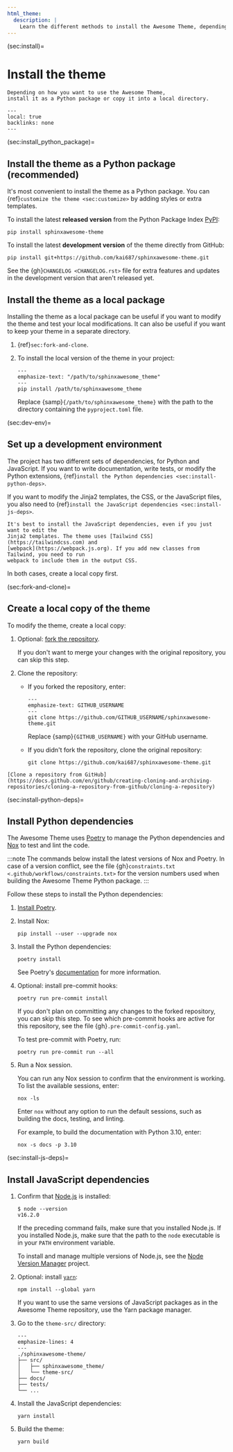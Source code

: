 ```yaml
---
html_theme:
  description: |
    Learn the different methods to install the Awesome Theme, depending on your use case.
---
```


(sec:install)=

# Install the theme

```{rst-class} lead
Depending on how you want to use the Awesome Theme,
install it as a Python package or copy it into a local directory.
```

```{contents} On this page
---
local: true
backlinks: none
---
```

(sec:install_python_package)=

## Install the theme as a Python package (recommended)

It's most convenient to install the theme as a Python package.
You can {ref}`customize the theme <sec:customize>` by adding styles or extra templates.

To install the latest **released version** from the Python Package Index
[PyPI](https://pypi.org/project/sphinxawesome-theme/):

```shell-session
pip install sphinxawesome-theme
```

To install the latest **development version** of the theme directly from GitHub:

```shell-session
pip install git+https://github.com/kai687/sphinxawesome-theme.git
```

<!-- vale 18F.UnexpandedAcronyms = NO -->

See the {gh}`CHANGELOG <CHANGELOG.rst>` file for extra features and updates in the
development version that aren't released yet.

<!-- vale 18F.UnexpandedAcronyms = YES -->

## Install the theme as a local package

Installing the theme as a local package can be useful if you want to modify the theme
and test your local modifications. It can also be useful if you want to keep your theme
in a separate directory.

1. {ref}`sec:fork-and-clone`.
1. To install the local version of the theme in your project:

   ```{code-block} shell-session
   ---
   emphasize-text: "/path/to/sphinxawesome_theme"
   ---
   pip install /path/to/sphinxawesome_theme
   ```

   Replace {samp}`{/path/to/sphinxawesome_theme}` with the path to the directory
   containing the `pyproject.toml` file.

(sec:dev-env)=

## Set up a development environment

The project has two different sets of dependencies, for Python and JavaScript. If you
want to write documentation, write tests, or modify the Python extensions,
{ref}`install the Python dependencies <sec:install-python-deps>`.

If you want to modify the Jinja2 templates, the CSS, or the JavaScript files, you also
need to {ref}`install the JavaScript dependencies <sec:install-js-deps>`.

```{note}
It's best to install the JavaScript dependencies, even if you just want to edit the
Jinja2 templates. The theme uses [Tailwind CSS](https://tailwindcss.com) and
[webpack](https://webpack.js.org). If you add new classes from Tailwind, you need to run
webpack to include them in the output CSS.
```

In both cases, create a local copy first.

(sec:fork-and-clone)=

## Create a local copy of the theme

To modify the theme, create a local copy:

1. Optional: [fork the repository](https://docs.github.com/en/get-started/quickstart/fork-a-repo).

   If you don't want to merge your changes with the original repository, you can skip
   this step.

1. Clone the repository:

   - If you forked the repository, enter:

     ```{code-block} shell-session
     ---
     emphasize-text: GITHUB_USERNAME
     ---
     git clone https://github.com/GITHUB_USERNAME/sphinxawesome-theme.git
     ```

     Replace {samp}`{GITHUB_USERNAME}` with your GitHub username.

   - If you didn't fork the repository, clone the original repository:

     ```shell-session
     git clone https://github.com/kai687/sphinxawesome-theme.git
     ```

```{seealso}
[Clone a repository from GitHub](https://docs.github.com/en/github/creating-cloning-and-archiving-repositories/cloning-a-repository-from-github/cloning-a-repository)
```

(sec:install-python-deps)=

## Install Python dependencies

The Awesome Theme uses [Poetry](https://python-poetry.org/) to manage the Python
dependencies and [Nox](https://nox.thea.codes/en/stable/) to test and lint the code.

:::note
The commands below install the latest versions of Nox and Poetry.
In case of a version conflict,
see the file {gh}`constraints.txt <.github/workflows/constraints.txt>`
for the version numbers used when building the Awesome Theme Python package.
:::

Follow these steps to install the Python dependencies:

1. [Install Poetry](https://python-poetry.org/docs/master/#installing-with-the-official-installer).

1. Install Nox:

   ```shell-session
   pip install --user --upgrade nox
   ```

1. Install the Python dependencies:

   ```shell-session
   poetry install
   ```

   See Poetry's [documentation](https://python-poetry.org/docs/basic-usage/) for more information.

   <!-- vale 18F.Clarity = NO -->

1. Optional: install pre-commit hooks:

   ```shell-session
   poetry run pre-commit install
   ```

   If you don't plan on committing any changes to the forked repository, you can skip
   this step. To see which pre-commit hooks are active for this repository,
   see the file {gh}`.pre-commit-config.yaml`.

   To test pre-commit with Poetry, run:

   ```shell-session
   poetry run pre-commit run --all
   ```

   <!-- vale 18F.Clarity = YES -->

1. Run a Nox session.

   You can run any Nox session to confirm that the environment is working.
   To list the available sessions, enter:

   ```shell-session
   nox -ls
   ```

   Enter `nox` without any option to run the default sessions,
   such as building the docs, testing, and linting.

   For example, to build the documentation with Python 3.10, enter:

   ```shell-session
   nox -s docs -p 3.10
   ```

(sec:install-js-deps)=

## Install JavaScript dependencies

1. Confirm that [Node.js](https://nodejs.org/en/) is installed:

   ```shell-session
   $ node --version
   v16.2.0
   ```

   If the preceding command fails, make sure that you installed Node.js.
   If you installed Node.js, make sure that the path to the `node`
   executable is in your `PATH` environment variable.

   To install and manage multiple versions of Node.js,
   see the [Node Version Manager](https://github.com/nvm-sh/nvm) project.

1. Optional: install [`yarn`](https://classic.yarnpkg.com/lang/en/):

   ```shell-session
   npm install --global yarn
   ```

   If you want to use the same versions of JavaScript packages as in the Awesome Theme
   repository, use the Yarn package manager.

1. Go to the `theme-src/` directory:

   ```{code-block} shell
   ---
   emphasize-lines: 4
   ---
   ./sphinxawesome-theme/
   ├── src/
   │   ├── sphinxawesome_theme/
   │   └── theme-src/
   ├── docs/
   ├── tests/
   └── ...
   ```

1. Install the JavaScript dependencies:

   ```shell-session
   yarn install
   ```

1. Build the theme:

   ```shell-session
   yarn build
   ```
